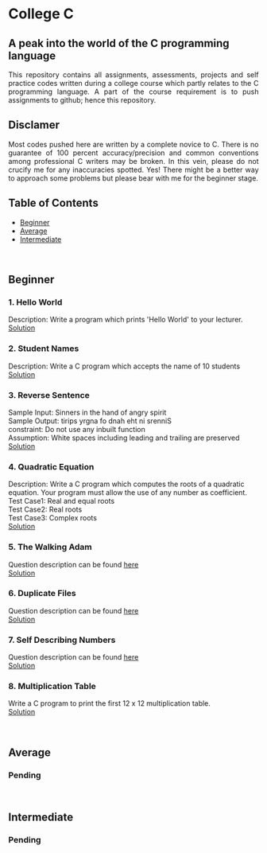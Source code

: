 # College C
## A peak into the world of the C programming language 
<p align="justify">This repository contains all assignments, assessments, projects and self practice codes written during a college course which partly relates to the C programming language. A part of the course requirement is to push assignments to github; hence this repository.</p>

## Disclamer
<p align="justify">Most codes pushed here are written by a complete novice to C. There is no guarantee of 100 percent accuracy/precision and common conventions among professional C writers may be broken. In this vein, please do not crucify me for any inaccuracies spotted. Yes! There might be a better way to approach some problems but please bear with me for the beginner stage.</p>

## Table of Contents
- [Beginner](#beginner)
- [Average](#average)
- [Intermediate](#intermediate)

<br> 

<a id='beginner'></a>

## Beginner
### 1. Hello World 
Description: Write a program which prints 'Hello World' to your lecturer.     
[Solution](https://github.com/Oyebamiji-Micheal/College-C/blob/master/Beginner/helloworld.c)


### 2. Student Names
Description: Write a C program which accepts the name of 10 students    
[Solution](https://github.com/Oyebamiji-Micheal/College-C/blob/master/Beginner/student_name.c)


### 3. Reverse Sentence
Sample Input: Sinners in the hand of angry spirit      
Sample Output: tirips yrgna fo dnah eht ni srenniS       
constraint: Do not use any inbuilt function       
Assumption: White spaces including leading and trailing are preserved      
[Solution](https://github.com/Oyebamiji-Micheal/College-C/blob/master/Beginner/reverse_sentence.c)


### 4. Quadratic Equation
Description: Write a C program which computes the roots of a quadratic equation. Your program must allow the use of any number as coefficient.      
Test Case1: Real and equal roots      
Test Case2: Real roots      
Test Case3: Complex roots      
[Solution](https://github.com/Oyebamiji-Micheal/College-C/blob/master/Beginner/quadratic_solver.c)


### 5. The Walking Adam
Question description can be found [here](https://github.com/Oyebamiji-Micheal/College-C/blob/master/Adam%2BProgramming%2BAssignment.docx)      
[Solution](https://github.com/Oyebamiji-Micheal/College-C/blob/master/walking_adam_modified.c)


### 6. Duplicate Files
Question description can be found [here](https://github.com/Oyebamiji-Micheal/College-C/blob/master/Beginner/duplicate_files_deletion.docx)      
[Solution](https://github.com/Oyebamiji-Micheal/College-C/blob/master/Beginner/duplicate_files.c)


### 7. Self Describing Numbers
Question description can be found [here](https://github.com/Oyebamiji-Micheal/College-C/blob/master/Beginner/duplicate_files_deletion.docx)      
[Solution](https://github.com/Oyebamiji-Micheal/College-C/blob/master/Beginner/self_describing_numbers.c)


### 8. Multiplication Table
Write a C program to print the first 12 x 12 multiplication table.       
[Solution](https://github.com/Oyebamiji-Micheal/College-C/blob/master/.c)

<br>
<a id='average'></a>

## Average
### Pending

<br>
<a id='intermediate'></a>

## Intermediate
### Pending
